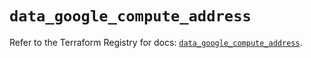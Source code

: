# `data_google_compute_address`

Refer to the Terraform Registry for docs: [`data_google_compute_address`](https://registry.terraform.io/providers/hashicorp/google/6.47.0/docs/data-sources/compute_address).
